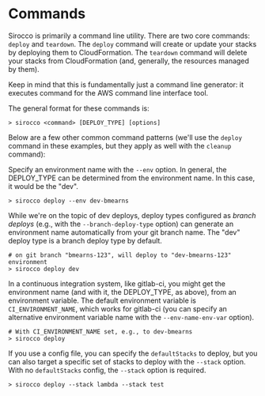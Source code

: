 # Commands

Sirocco is primarily a command line utility. There are two core commands: `deploy` and `teardown`.
The `deploy` command will create or update your stacks by deploying them to CloudFormation. The
`teardown` command will delete your stacks from CloudFormation (and, generally, the resources
managed by them).

Keep in mind that this is fundamentally just a command line generator: it executes command for
the AWS command line interface tool.

The general format for these commands is:

```console
> sirocco <command> [DEPLOY_TYPE] [options]
```

Below are a few other common command patterns (we'll use the `deploy` command in these examples,
but they apply as well with the `cleanup` command):

Specify an environment name with the `--env` option. In general, the DEPLOY_TYPE can be determined
from the environment name. In this case, it would be the "dev".

```console
> sirocco deploy --env dev-bmearns
```

While we're on the topic of dev deploys, deploy types configured as _branch deploys_ (e.g., with the
`--branch-deploy-type` option) can generate an environment name automatically from your git branch name.
The "dev" deploy type is a branch deploy type by default.

```console
# on git branch "bmearns-123", will deploy to "dev-bmearns-123" environment
> sirocco deploy dev
```

In a continuous integration system, like gitlab-ci, you might get the environment name
(and with it, the DEPLOY_TYPE, as above), from an environment variable. The default environment variable
is `CI_ENVIRONMENT_NAME`, which works for gitlab-ci (you can specify an alternative environment variable
name with the `--env-name-env-var` option).

```console
# With CI_ENVIRONMENT_NAME set, e.g., to dev-bmearns
> sirocco deploy
```

If you use a config file, you can specify the `defaultStacks` to deploy, but you can also target a
specific set of stacks to deploy with the `--stack` option. With no `defaultStacks` config, the
`--stack` option is required.

```console
> sirocco deploy --stack lambda --stack test
```
